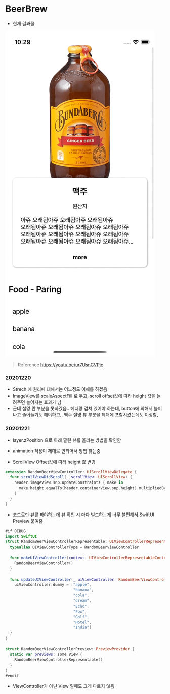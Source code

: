 # BeerBrew

- 현재 결과물

![](src/2.gif)

> Reference https://youtu.be/ur7UsnCVPjc


### 20201220
- Strech 에 원리에 대해서는 어느정도 이해를 하곘음
- ImageView를 scaleAspectFill 로 두고, scroll offset값에 따라 height 값을 늘려주면 늘어지는 효과가 남
- 근데 설명 란 부분을 못하겠음.. 헤더랑 겹쳐 있어야 하는데, button에 의해서 늘어나고 줄어들기도 해야하고,, 맥주 설명 뷰 부분을 헤더에 포함시켰는데도 이상함, 

### 20201221
- layer.zPosition 으로 아래 깔린 뷰를 올리는 방법을 확인함
- animation 적용이 제대로 안되어서 방법 찾는중


- ScrollView Offset값에 따라 height 값 변경
```Swift
extension RandomBeerViewController: UIScrollViewDelegate {
  func scrollViewDidScroll(_ scrollView: UIScrollView) {
    header.imageView.snp.updateConstraints { make in
      make.height.equalTo(header.containerView.snp.height).multipliedBy(0.5).offset(-scrollView.contentOffset.y)
    }
  }
}
```

- 코드로만 뷰를 짜야하는데 뷰 확인 시 마다 빌드하는게 너무 불편해서 SwiftUI Preview 붙여홈
```Swift
#if DEBUG
import SwiftUI
struct RandomBeerViewControllerRepresentable: UIViewControllerRepresentable {
  typealias UIViewControllerType = RandomBeerViewController
  
  func makeUIViewController(context: UIViewControllerRepresentableContext<RandomBeerViewControllerRepresentable>) -> RandomBeerViewController {
    RandomBeerViewController()
  }
  
  func updateUIViewController(_ uiViewController: RandomBeerViewController, context: Context) {
    uiViewController.dummy = ["apple",
                              "banana",
                              "cola",
                              "dream",
                              "Echo",
                              "Fox",
                              "Golf",
                              "Hotel",
                              "India"]
  }
}

struct RandomBeerViewControllerPreview: PreviewProvider {
  static var previews: some View {
    RandomBeerViewControllerRepresentable()
  }
}
#endif
```
- ViewController가 아닌 View 일때도 크게 다르지 않음
